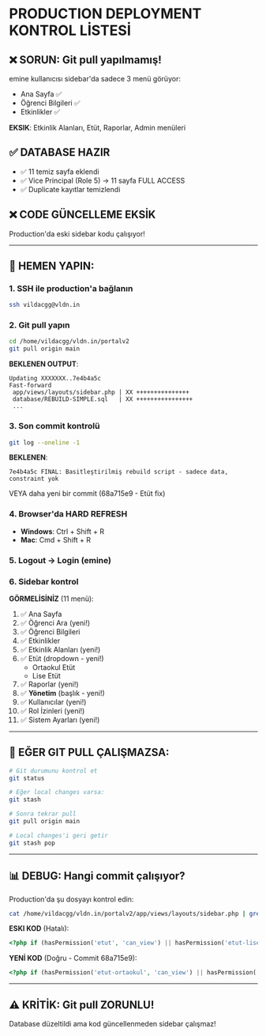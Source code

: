 # PRODUCTION DEPLOYMENT KONTROL LİSTESİ

## ❌ SORUN: Git pull yapılmamış!

emine kullanıcısı sidebar'da sadece 3 menü görüyor:
- Ana Sayfa ✅
- Öğrenci Bilgileri ✅
- Etkinlikler ✅

**EKSIK**: Etkinlik Alanları, Etüt, Raporlar, Admin menüleri

## ✅ DATABASE HAZIR
- ✅ 11 temiz sayfa eklendi
- ✅ Vice Principal (Role 5) → 11 sayfa FULL ACCESS
- ✅ Duplicate kayıtlar temizlendi

## ❌ CODE GÜNCELLEME EKSİK
Production'da eski sidebar kodu çalışıyor!

---

## 🚀 HEMEN YAPIN:

### 1. SSH ile production'a bağlanın

```bash
ssh vildacgg@vldn.in
```

### 2. Git pull yapın

```bash
cd /home/vildacgg/vldn.in/portalv2
git pull origin main
```

**BEKLENEN OUTPUT**:
```
Updating XXXXXXX..7e4b4a5c
Fast-forward
 app/views/layouts/sidebar.php | XX +++++++++++++++
 database/REBUILD-SIMPLE.sql   | XX ++++++++++++++++
 ...
```

### 3. Son commit kontrolü

```bash
git log --oneline -1
```

**BEKLENEN**:
```
7e4b4a5c FINAL: Basitleştirilmiş rebuild script - sadece data, constraint yok
```

VEYA daha yeni bir commit (68a715e9 - Etüt fix)

### 4. Browser'da HARD REFRESH

- **Windows**: Ctrl + Shift + R
- **Mac**: Cmd + Shift + R

### 5. Logout → Login (emine)

### 6. Sidebar kontrol

**GÖRMELİSİNİZ** (11 menü):
1. ✅ Ana Sayfa
2. ✅ Öğrenci Ara (yeni!)
3. ✅ Öğrenci Bilgileri
4. ✅ Etkinlikler
5. ✅ Etkinlik Alanları (yeni!)
6. ✅ Etüt (dropdown - yeni!)
   - Ortaokul Etüt
   - Lise Etüt
7. ✅ Raporlar (yeni!)
8. ✅ **Yönetim** (başlık - yeni!)
9. ✅ Kullanıcılar (yeni!)
10. ✅ Rol İzinleri (yeni!)
11. ✅ Sistem Ayarları (yeni!)

---

## 🔧 EĞER GIT PULL ÇALIŞMAZSA:

```bash
# Git durumunu kontrol et
git status

# Eğer local changes varsa:
git stash

# Sonra tekrar pull
git pull origin main

# Local changes'i geri getir
git stash pop
```

---

## 📊 DEBUG: Hangi commit çalışıyor?

Production'da şu dosyayı kontrol edin:

```bash
cat /home/vildacgg/vldn.in/portalv2/app/views/layouts/sidebar.php | grep -A 2 "Etüt Yönetimi"
```

**ESKI KOD** (Hatalı):
```php
<?php if (hasPermission('etut', 'can_view') || hasPermission('etut-lise', 'can_view') || hasPermission('etut-ortaokul', 'can_view')): ?>
```

**YENİ KOD** (Doğru - Commit 68a715e9):
```php
<?php if (hasPermission('etut-ortaokul', 'can_view') || hasPermission('etut-lise', 'can_view')): ?>
```

---

## ⚠️ KRİTİK: Git pull ZORUNLU!

Database düzeltildi ama kod güncellenmeden sidebar çalışmaz!
